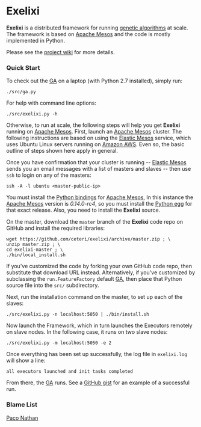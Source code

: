 # Exelixi

<b>Exelixi</b> is a distributed framework for running [genetic algorithms] at scale.
The framework is based on [Apache Mesos] and the code is mostly implemented in Python.

Please see the [project wiki](https://github.com/ceteri/exelixi/wiki) for more details.


### Quick Start

To check out the [GA] on a laptop (with Python 2.7 installed), simply run:

    ./src/ga.py

For help with command line options:

    ./src/exelixi.py -h

Otherwise, to run at scale, the following steps will help you get <b>Exelixi</b> running on [Apache Mesos].
First, launch an [Apache Mesos] cluster.
The following instructions are based on using the [Elastic Mesos] service,
which uses Ubuntu Linux servers running on [Amazon AWS].
Even so, the basic outline of steps shown here apply in general.

Once you have confirmation that your cluster is running --
[Elastic Mesos] sends you an email messages with a list of masters and slaves --
then use <code>ssh</code> to login on any of the masters:

    ssh -A -l ubuntu <master-public-ip>

You must install the [Python bindings](https://github.com/apache/mesos/tree/master/src/python) for [Apache Mesos],
In this instance the [Apache Mesos] version is *0.14.0-rc4*, so you must install the [Python egg] for that exact release.
Also, you need to install the <b>Exelixi</b> source.

On the master, download the <code>master</code> branch of the <b>Exelixi</b> code repo on GitHub and install the required libraries:

    wget https://github.com/ceteri/exelixi/archive/master.zip ; \
    unzip master.zip ; \
    cd exelixi-master ; \
    ./bin/local_install.sh

If you've customized the code by forking your own GitHub code repo, then substitute that download URL instead.
Alternatively, if you've customized by subclassing the <code>run.FeatureFactory</code> default [GA],
then place that Python source file into the <code>src/</code> subdirectory.

Next, run the installation command on the master, to set up each of the slaves:

    ./src/exelixi.py -n localhost:5050 | ./bin/install.sh

Now launch the Framework, which in turn launches the Executors remotely on slave nodes.
In the following case, it runs on two slave nodes:

    ./src/exelixi.py -m localhost:5050 -e 2

Once everything has been set up successfully, the log file in <code>exelixi.log</code> will show a line:

    all executors launched and init tasks completed

From there, the [GA] runs.
See a [GitHub gist](https://gist.github.com/ceteri/7609046) for an example of a successful run.


### Blame List

[Paco Nathan](https://github.com/ceteri)


[Amazon AWS]: http://aws.amazon.com/
[Apache Mesos]: http://mesos.apache.org/
[Elastic Mesos]: https://elastic.mesosphere.io/
[GA]: http://en.wikipedia.org/wiki/Genetic_algorithm
[Python egg]: https://wiki.python.org/moin/egg
[genetic algorithms]: http://en.wikipedia.org/wiki/Genetic_algorithm
